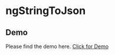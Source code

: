 # ngStringToJson

## Demo
Please find the demo here. [Click for Demo](http://plnkr.co/edit/9b3DAi4G1tI1ttucchgk)